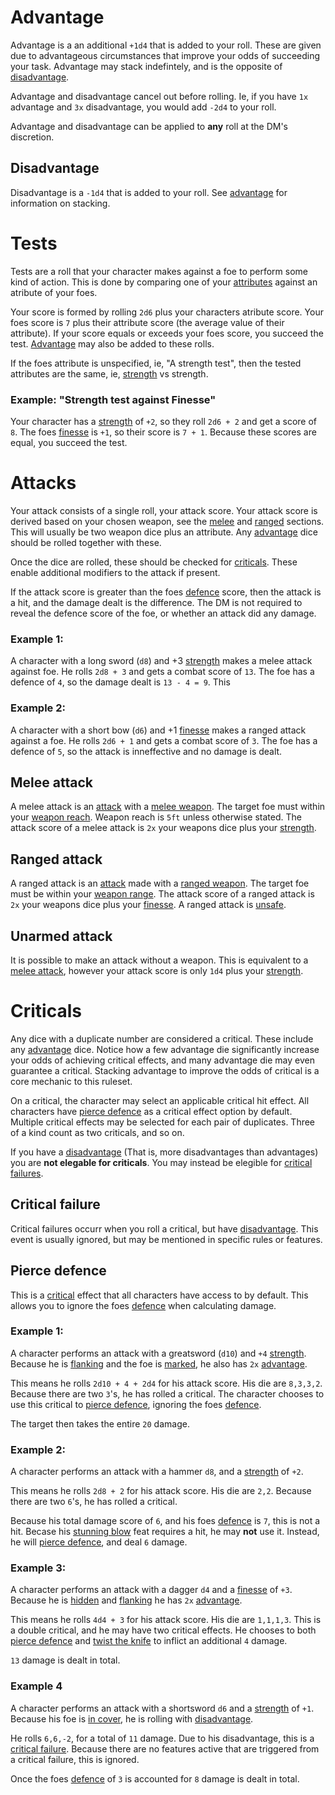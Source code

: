 # Advantage

Advantage is a an additional `+1d4` that is added to your roll. These are given due to advantageous circumstances that improve your odds of succeeding your task. Advantage may stack indefintely, and is the opposite of [disadvantage](#disadvantage).

Advantage and disadvantage cancel out before rolling. Ie, if you have `1x` advantage and `3x` disadvantage, you would add `-2d4` to your roll.

Advantage and disadvantage can be applied to **any** roll at the DM's discretion.

## Disadvantage

Disadvantage is a `-1d4` that is added to your roll. See [advantage](#advantage) for information on stacking.

# Tests

Tests are a roll that your character makes against a foe to perform some kind of action. This is done by comparing one of your [attributes](stats.md#attributes) against an atribute of your foes.

Your score is formed by rolling `2d6` plus your characters atribute score. Your foes score is `7` plus their attribute score (the average value of their attribute). If your score equals or exceeds your foes score, you succeed the test. [Advantage](#advantage) may also be added to these rolls.

If the foes attribute is unspecified, ie, "A strength test", then the tested attributes are the same, ie, [strength](stats.md#strength) vs strength.

### Example: "Strength test against Finesse"

Your character has a [strength](stats.md#strength) of `+2`, so they roll `2d6 + 2` and get a score of `8`. The foes [finesse](stats.md#finesse) is `+1`, so their score is `7 + 1`. Because these scores are equal, you succeed the test.


# Attacks

Your attack consists of a single roll, your attack score. Your attack score is derived based on your chosen weapon, see the [melee](#melee-attack) and [ranged](#ranged-attack) sections. This will usually be two weapon dice plus an attribute. Any [advantage](#advantage) dice should be rolled together with these.

Once the dice are rolled, these should be checked for [criticals](#criticals). These enable additional modifiers to the attack if present.

If the attack score is greater than the foes [defence](stats.md#defence) score, then the attack is a hit, and the damage dealt is the difference. The DM is not required to reveal the defence score of the foe, or whether an attack did any damage.

### Example 1:
A character with a long sword (`d8`) and +3 [strength](stats.md#strength) makes a melee attack against foe. He rolls `2d8 + 3` and gets a combat score of `13`. The foe has a defence of `4`, so the damage dealt is `13 - 4 = 9`. This 

### Example 2:
A character with a short bow (`d6`) and +1 [finesse](stats.md#finesse) makes a ranged attack against a foe. He rolls `2d6 + 1` and gets a combat score of `3`. The foe has a defence of `5`, so the attack is inneffective and no damage is dealt.

## Melee attack

A melee attack is an [attack](#attacks) with a [melee weapon](weapons.md#melee-weapons). The target foe must within your [weapon reach](weapons.md#weapon-reach). Weapon reach is `5ft` unless otherwise stated. The attack score of a melee attack is `2x` your weapons dice plus your [strength](stats.md#strength).

## Ranged attack

A ranged attack is an [attack](#attacks) made with a [ranged weapon](weapons.md#ranged-weapons). The target foe must be within your [weapon range](weapons.md#weapon-range). The attack score of a ranged attack is `2x` your weapons dice plus your [finesse](stats.md#finesse). A ranged attack is [unsafe](actions.md#unsafe-action).

## Unarmed attack

It is possible to make an attack without a weapon. This is equivalent to a [melee attack](#melee-attack), however your attack score is only `1d4` plus your [strength](stats.md#strength).


# Criticals

Any dice with a duplicate number are considered a critical. These include any [advantage](#advantage) dice. Notice how a few advantage die significantly increase your odds of achieving critical effects, and many advantage die may even guarantee a critical. Stacking advantage to improve the odds of critical is a core mechanic to this ruleset.

On a critical, the character may select an applicable critical hit effect. All characters have [pierce defence](#pierce-defence) as a critical effect option by default. Multiple critical effects may be selected for each pair of duplicates. Three of a kind count as two criticals, and so on.

If you have a [disadvantage](#disadvantage) (That is, more disadvantages than advantages) you are **not elegable for criticals**. You may instead be elegible for [critical failures](#critical-failure).

## Critical failure

Critical failures occurr when you roll a critical, but have [disadvantage](#disadvantage). This event is usually ignored, but may be mentioned in specific rules or features.

## Pierce defence

This is a [critical](#criticals) effect that all characters have access to by default. This allows you to ignore the foes [defence](stats.md#defence) when calculating damage.

### Example 1:

A character performs an attack with a greatsword (`d10`) and `+4` [strength](stats.md#strength). Because he is [flanking](statuses.md#flanking) and the foe is [marked](statuses.md#marked), he also has `2x` [advantage](#advantage).

This means he rolls `2d10 + 4 + 2d4` for his attack score. His die are `8,3,3,2`. Because there are two `3`'s, he has rolled a critical. The character chooses to use this critical to [pierce defence](#pierce-defence), ignoring the foes [defence](stats.md#defence).

The target then takes the entire `20` damage.

### Example 2:

A character performs an attack with a hammer `d8`, and a [strength](stats.md#strength) of `+2`.

This means he rolls `2d8 + 2` for his attack score. His die are `2,2`. Because there are two `6`'s, he has rolled a critical.

Because his total damage score of `6`, and his foes [defence](stats.md#defence) is `7`, this is not a hit. Becase his [stunning blow](feats.md#stunning-blow) feat requires a hit, he may **not** use it. Instead, he will [pierce defence](#pierce-defence), and deal `6` damage.

### Example 3:

A character performs an attack with a dagger `d4` and a [finesse](stats.md#finesse) of `+3`. Because he is [hidden](statuses.md#hidden) and [flanking](statuses.md#flanking) he has `2x` [advantage](#advantage).

This means he rolls `4d4 + 3` for his attack score. His die are `1,1,1,3`. This is a double critical, and he may have two critical effects. He chooses to both [pierce defence](#pierce-defence) and [twist the knife](feats.md#twist-the-knife) to inflict an additional `4` damage.

`13` damage is dealt in total.

### Example 4

A character performs an attack with a shortsword `d6` and a [strength](stats.md#strength) of `+1`. Because his foe is [in cover](statuses.md#in-cover), he is rolling with [disadvantage](#disadvantage).

He rolls `6,6,-2`, for a total of `11` damage. Due to his disadvantage, this is a [critical failure](#critical-failure). Because there are no features active that are triggered from a critical failure, this is ignored.

Once the foes [defence](stats.md#defence) of `3` is accounted for `8` damage is dealt in total.
